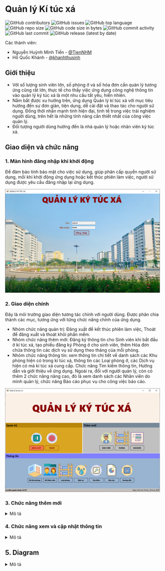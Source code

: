 # Quản lý Kí túc xá

![GitHub contributors](https://img.shields.io/github/contributors/TienNHM/QLKTX-ADO.NET) ![GitHub issues](https://img.shields.io/github/issues/TienNHM/QLKTX-ADO.NET?color=red) ![GitHub top language](https://img.shields.io/github/languages/top/TienNHM/QLKTX-ADO.NET?color=cyan) ![GitHub repo size](https://img.shields.io/github/repo-size/TienNHM/QLKTX-ADO.NET) ![GitHub code size in bytes](https://img.shields.io/github/languages/code-size/TienNHM/QLKTX-ADO.NET) ![GitHub commit activity](https://img.shields.io/github/commit-activity/m/TienNHM/QLKTX-ADO.NET?color=g) ![GitHub last commit](https://img.shields.io/github/last-commit/TienNHM/QLKTX-ADO.NET?color=yellow) ![GitHub release (latest by date)](https://img.shields.io/github/v/release/TienNHM/QLKTX-ADO.NET)

Các thành viên:
- Nguyễn Huỳnh Minh Tiến - [@TienNHM](https://github.com/TienNHM)
- Hồ Quốc Khánh - [@khanhthusinh](https://github.com/khanhthusinh)

## Giới thiệu
- Với số lượng sinh viên lớn, số phòng ở và số hóa đơn cần quản lý tương ứng cũng rất lớn, thực tế cho thấy việc ứng dụng công nghệ thông tin vào quản lý ký túc xá là một nhu cầu tất yếu, hiển nhiên.
- Nắm bắt được xu hướng trên, ứng dụng Quản lý kí túc xá với mục tiêu hướng đến sự đơn giản, tiện dụng, dễ cài đặt và thao tác cho người sử dụng. Đồng thời nhấn mạnh tính hiện đại, tinh tế trong việc trải nghiệm người dùng, trên hết là những tính năng cần thiết nhất của công việc quản lý.
- Đối tượng người dùng hướng đến là nhà quản lý hoặc nhân viên ký túc xá.
## Giao diện và chức năng
### 1. Màn hình đăng nhập khi khởi động
Để đảm bảo tính bảo mật cho việc sử dụng, giúp phân cấp quyền người sử dụng, mỗi khi khởi động ứng dụng hoặc kết thúc phiên làm việc, người sử dụng được yêu cầu đăng nhập lại ứng dụng.

![Màn hình đăng nhập khi khởi động](https://github.com/TienNHM/QLKTX-ADO.NET/raw/master/QLKTX/Resources/images/login.png)
### 2. Giao diện chính
Đây là môi trường giao diện tương tác chính với người dùng. Được phân chia thành các mục, tương ứng với từng chức năng chính của ứng dụng.
- Nhóm chức năng quản trị: Đăng xuất để kết thúc phiên làm việc, Thoát để đăng xuất và thoát khỏi phần mềm.
- Nhóm chức năng thêm mới: Đăng ký thông tin cho Sinh viên khi bắt đầu ở kí túc xá, tạo phiếu đăng ký Phòng ở cho sinh viên, thêm Hóa đơn chứa thông tin các dịch vụ sử dụng theo tháng của mỗi phòng.
- Nhóm chức năng thông tin: xem thông tin chi tiết về danh sách các Khu phòng hiện có trong kí túc xá, thông tin các Loại phòng ở, các Dịch vụ hiện có mà kí túc xá cung cấp. Chức năng Tìm kiếm thông tin, Hướng dẫn và giới thiệu về ứng dụng. Ngoài ra, đối với người quản lý, còn có thêm 2 chức năng nâng cao, đó là xem danh sách các Nhân viên do mình quản lý, chức năng Báo cáo phục vụ cho công việc báo cáo.

![Giao diện chính](https://github.com/TienNHM/QLKTX-ADO.NET/raw/master/QLKTX/Resources/images/man-hinh-chinh.png)

### 3. Chức năng thêm mới
<details>
  <summary>Mô tả</summary>
  
#### 3.1. Thêm thông tin sinh viên
Được dùng khi thêm thông tin một sinh viên mới, chứa có thông tin lưu trữ trong cơ sở dữ liệu.
Mỗi sinh viên, ứng với mã số sinh viên tương ứng, sẽ có các thông tin quản lý về: *Họ tên, Ngày sinh, Giới tính, Lớp, Quê quán, CMND, Số điện thoại, Email, Bảo hiểm y tế, Diện sinh viên, Ảnh chân dung.*

![Thêm thông tin sinh viên - ảnh 1](https://github.com/TienNHM/QLKTX-ADO.NET/raw/master/QLKTX/Resources/images/cn-them-1.png)

<p align="center"><img src="https://github.com/TienNHM/QLKTX-ADO.NET/raw/master/QLKTX/Resources/images/cn-them-2.png" alt="Thêm thông tin sinh viên - ảnh 2" ></p>

#### 3.2. Tạo phiếu đăng ký phòng ở
![Tạo phiếu đăng ký phòng](https://github.com/TienNHM/QLKTX-ADO.NET/raw/master/QLKTX/Resources/images/cn-them-pdk.png)

Mỗi phiếu đăng kí phòng sẽ có một mã số xác định (tự động sinh ra khi tạo mới) để quản lý các thông tin về: *Mã nhân viên tạo phiếu đăng ký, Mã số sinh viên, Khu, Phòng, Ngày bắt đầu ở, Học kỳ, Năm học, Thời hạn ở, Ngày giờ tạo hóa đơn.*

<p align="center"><img src="https://github.com/TienNHM/QLKTX-ADO.NET/raw/master/QLKTX/Resources/images/cn-them-pdk-2.png" alt="Tạo phiếu đăng ký phòng - 2"></p>

#### 3.3. Tạo mới một hóa đơn tháng:
Mỗi tháng, sẽ xuất hóa đơn dịch vụ mà mỗi phòng sử dụng trong tháng trước đó. Các dịch vụ sử dụng: điện, nước, đổ rác, wifi,…
Mỗi hóa đơn sẽ xuất theo phòng, gồm các thông tin về:
- Nhân viên tạo hóa đơn
- Ngày lập hóa đơn
- Tháng
- Năm học
- Khu
- Phòng
- Danh sách các dịch vụ mà phòng đó sử dụng, gồm: Mã dịch vụ, Tên dịch vụ, Số lượng, Đơn vị tính.

Sau khi cung cấp đầy đủ thông tin về hóa đơn, người dùng có thể in hóa đơn và giao cho khách hàng.
![Hóa đơn - 1](https://github.com/TienNHM/QLKTX-ADO.NET/raw/master/QLKTX/Resources/images/cn-hoa-don-1.png)

<p align="center"><img src="https://github.com/TienNHM/QLKTX-ADO.NET/raw/master/QLKTX/Resources/images/cn-hoa-don-2.png" alt="Hóa đơn - 2" ></p>

</details>

### 4. Chức năng xem và cập nhật thông tin
<details>
  <summary>Mô tả</summary>
  
#### 4.1. Xem danh sách các khu phòng
![Chức năng thông tin khu phòng](https://github.com/TienNHM/QLKTX-ADO.NET/raw/master/QLKTX/Resources/images/cn-thong-tin-khu-phong.png)

#### 4.2. Xem danh sách và chỉnh sửa thông tin các nhân viên được quản lý
![Chức năng thông tin nhân viên](https://github.com/TienNHM/QLKTX-ADO.NET/raw/master/QLKTX/Resources/images/cn-thong-tin-nhan-vien.png)

Khi nhấn vào từng nhân viên, sẽ hiện ra các thông tin chi tiết về nhân viên đó để có thể sửa đổi, cập nhật mới.

![Thông tin nhân viên](https://github.com/TienNHM/QLKTX-ADO.NET/raw/master/QLKTX/Resources/images/thong-tin-nhan-vien.png)

#### 4.3. Xem danh sách các loại phòng
![Chức năng thông tin loại phòng](https://github.com/TienNHM/QLKTX-ADO.NET/raw/master/QLKTX/Resources/images/cn-thong-tin-loai-phong.png)

Khi nhấn vào từng loại phòng, sẽ hiện thông tin chi tiết về loại phòng đó.

<p align="center"><img src="https://github.com/TienNHM/QLKTX-ADO.NET/raw/master/QLKTX/Resources/images/cn-chi-tiet-loai-phong.png" alt="Chi tiết loại phòng" ></p>

#### 4.4. Xem danh sách các dịch vụ
![Chức năng thông tin dịch vụ](https://github.com/TienNHM/QLKTX-ADO.NET/raw/master/QLKTX/Resources/images/cn-thong-tin-dich-vu.png)

Khi nhấn vào từng dịch vụ, sẽ hiện thông tin chi tiets về từng dịc vụ đó.

![Chi tiết dịch vụ](https://github.com/TienNHM/QLKTX-ADO.NET/raw/master/QLKTX/Resources/images/cn-chi-tiet-dich-vu.png)

### 4.5. Tìm kiếm thông tin
<details>
  <summary>Mô tả</summary>
  
Cung cấp cho người dùng khả năng tìm kiếm và lọc dữ liệu một cách tiện dụng, trực quan và hiệu quả. Đồng thời nhấn mạnh sự đơn giản, dễ sử dụng.
#### 4.5.1. Giao diện chính
![Chức năng tìm kiếm](https://github.com/TienNHM/QLKTX-ADO.NET/raw/master/QLKTX/Resources/images/cn-tim-kiem.png)

Với chức năng tìm kiếm, người dùng dễ dọn chọn đối tượng tìm kiếm, bao gồm: Sinh viên, Nhân viên, Phòng, Phiếu đăng ký phòng, Hóa đơn.

##### 4.5.2. Tìm kiếm sinh viên
Người dùng chọn tiếp nội dung cần tìm kiếm, sau đó nhập từ khóa để bấm tìm.
![Tìm kiếm sinh viên](https://github.com/TienNHM/QLKTX-ADO.NET/raw/master/QLKTX/Resources/images/cn-tim-sinh-vien.png)

Kết quả trả về:
![Kết quả tìm sinh viên](https://github.com/TienNHM/QLKTX-ADO.NET/raw/master/QLKTX/Resources/images/kq-tim-sinh-vien.png)

Tương tự, ta có thể tìm kiếm các thông tin về nhân viên, phòng, phiếu đăng ký và hóa đơn.

#### 4.5.3. Tìm kiếm nhân viên
![Chức năng tìm nhân viên](https://github.com/TienNHM/QLKTX-ADO.NET/raw/master/QLKTX/Resources/images/cn-tim-nhan-vien.png)

Kết quả trả về:

<p align="center"><img src="https://github.com/TienNHM/QLKTX-ADO.NET/raw/master/QLKTX/Resources/images/kq-tim-nhan-vien.png" alt="Kết quả tìm nhân viên" ></p>

#### 4.5.4. Tìm kiếm phòng
![Chức năng tìm phòng](https://github.com/TienNHM/QLKTX-ADO.NET/raw/master/QLKTX/Resources/images/kq-tim-phong.png)

Kết quả trả về:
<p align="center"><img src="https://github.com/TienNHM/QLKTX-ADO.NET/raw/master/QLKTX/Resources/images/kq-tim-phong.png" alt="Kết quả tìm phòng" ></p>

#### 4.5.5. Tìm kiếm phiếu đăng ký phòng
![Chức năng tìm phiếu đăng ký phòng](https://github.com/TienNHM/QLKTX-ADO.NET/raw/master/QLKTX/Resources/images/cn-tim-pdk.png)

Kết quả trả về:
<p align="center"><img src="https://github.com/TienNHM/QLKTX-ADO.NET/raw/master/QLKTX/Resources/images/kq-tim-pdk.png" alt="Kết quả tìm phiếu đăng ký phòng"></p>

#### 4.5.6. Tìm kiếm hóa đơn
![Chức năng tìm hóa đơn](https://github.com/TienNHM/QLKTX-ADO.NET/raw/master/QLKTX/Resources/images/cn-tim-hoa-don.png)

Kết quả trả về:
<p align="center"><img src="https://github.com/TienNHM/QLKTX-ADO.NET/raw/master/QLKTX/Resources/images/kq-tim-hoa-don.png" alt="Kết quả tìm hóa đơn"></p>

</details>

### 4.6. Xem và cập nhật thông tin chi tiết từ các kết quả tìm kiếm
<details>
  <summary>Mô tả</summary>
  
Để xem và cập nhật thông tin từ các tìm kiếm trả về, chỉ câng nhấn vào dòng chưa thông tin tương ứng và bắt đầu sửa chữa.
#### 4.6.1. Xem và cập nhật thông tin sinh viên
<p align="center"><img src="https://github.com/TienNHM/QLKTX-ADO.NET/raw/master/QLKTX/Resources/images/sua-sinh-vien.png" alt="Xem và cập nhật thông tin sinh viên"></p>

#### 4.6.2. Xem và cập nhật thông tin nhân viên
![Xem và cập nhật thông tin nhân viên](https://github.com/TienNHM/QLKTX-ADO.NET/raw/master/QLKTX/Resources/images/sua-nhan-vien.png)

#### 4.6.3. Xem và cập nhật thông tin phòng
![Xem và cập nhật thông tin phòng](https://github.com/TienNHM/QLKTX-ADO.NET/raw/master/QLKTX/Resources/images/sua-phong-o.png)

#### 4.6.4. Xem và in phiếu đăng ký phòng
![Xem và in phiếu đăng ký phòng](https://github.com/TienNHM/QLKTX-ADO.NET/raw/master/QLKTX/Resources/images/sua-pdk.png)

![In phiếu đăng ký](https://github.com/TienNHM/QLKTX-ADO.NET/raw/master/QLKTX/Resources/images/in-pdk.png)

#### 4.6.5. Xem và cập nhật thông tin và in hóa đơn
![Xem và cập nhật thông tin và in hóa đơn](https://github.com/TienNHM/QLKTX-ADO.NET/raw/master/QLKTX/Resources/images/sua-hoa-don.png)

![In hóa đơn](https://github.com/TienNHM/QLKTX-ADO.NET/raw/master/QLKTX/Resources/images/in-hoa-don.png)

</details>

### 4.7. Báo cáo

</details>

## 5. Diagram
<details>
  <summary>Mô tả</summary>
  
### 5.1. Database diagram
![Database diagram](https://github.com/TienNHM/QLKTX-ADO.NET/raw/master/QLKTX/Resources/images/database-diagram.png)

### 5.2. Class diagram
![Class diagram](https://github.com/TienNHM/QLKTX-ADO.NET/raw/master/QLKTX/Resources/images/class-diagram.png)

![Class diagram 2](https://github.com/TienNHM/QLKTX-ADO.NET/raw/master/QLKTX/Resources/images/class-diagram-2.png)

</details>
